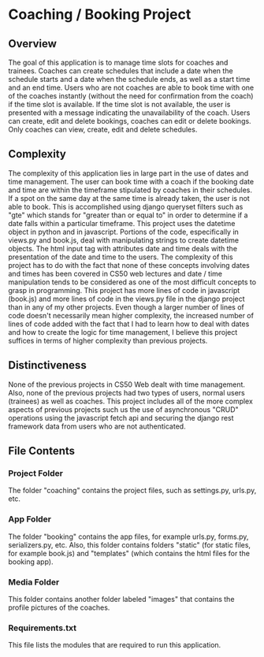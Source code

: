 # Coaching / Booking Project

## Overview
The goal of this application is to manage time slots for coaches and trainees. Coaches can create schedules that include a date when the schedule starts and a date when the schedule ends, as well as a start time and an end time. Users who are not coaches are able to book time with one of the coaches instantly (without the need for confirmation from the coach) if the time slot is available. If the time slot is not available, the user is presented with a message indicating the unavailability of the coach. Users can create, edit and delete bookings, coaches can edit or delete bookings. Only coaches can view, create, edit and delete schedules.

## Complexity
The complexity of this application lies in large part in the use of dates and time management. The user can book time with a coach if the booking date and time are within the timeframe stipulated by coaches in their schedules. If a spot on the same day at the same time is already taken, the user is not able to book. This is accomplished using django queryset filters such as "gte" which stands for "greater than or equal to" in order to determine if a date falls within a particular timeframe. This project uses the datetime object in python and in javascript. Portions of the code, especifically in views.py and book.js, deal with manipulating strings to create datetime objects. The html input tag with attributes date and time deals with the presentation of the date and time to the users. The complexity of this project has to do with the fact that none of these concepts involving dates and times has been covered in CS50 web lectures and date / time manipulation tends to be considered as one of the most difficult concepts to grasp in programming. This project has more lines of code in javascript (book.js) and more lines of code in the views.py file in the django project than in any of my other projects. Even though a larger number of lines of code doesn't necessarily mean higher complexity, the increased number of lines of code added with the fact that I had to learn how to deal with dates and how to create the logic for time management, I believe this project suffices in terms of higher complexity than previous projects.

## Distinctiveness 
None of the previous projects in CS50 Web dealt with time management. Also, none of the previous projects had two types of users, normal users (trainees) as well as coaches. This project includes all of the more complex aspects of previous projects such us the use of asynchronous "CRUD" operations using the javascript fetch api and securing the django rest framework data from users who are not authenticated.

## File Contents

### Project Folder
The folder "coaching" contains the project files, such as settings.py, urls.py, etc.

### App Folder
The folder "booking" contains the app files, for example urls.py, forms.py, serializers.py, etc. Also, this folder contains folders "static" (for static files, for example book.js) and "templates" (which contains the html files for the booking app).

### Media Folder
This folder contains another folder labeled "images" that contains the profile pictures of the coaches.

### Requirements.txt
This file lists the modules that are required to run this application.




